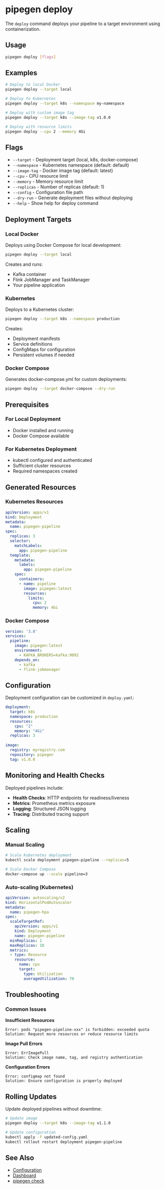 # pipegen deploy

The `deploy` command deploys your pipeline to a target environment using containerization.

## Usage

```bash
pipegen deploy [flags]
```

## Examples

```bash
# Deploy to local Docker
pipegen deploy --target local

# Deploy to Kubernetes
pipegen deploy --target k8s --namespace my-namespace

# Deploy with custom image tag
pipegen deploy --target k8s --image-tag v1.0.0

# Deploy with resource limits
pipegen deploy --cpu 2 --memory 4Gi
```

## Flags

- `--target` - Deployment target (local, k8s, docker-compose)
- `--namespace` - Kubernetes namespace (default: default)
- `--image-tag` - Docker image tag (default: latest)
- `--cpu` - CPU resource limit
- `--memory` - Memory resource limit
- `--replicas` - Number of replicas (default: 1)
- `--config` - Configuration file path
- `--dry-run` - Generate deployment files without deploying
- `--help` - Show help for deploy command

## Deployment Targets

### Local Docker
Deploys using Docker Compose for local development:

```bash
pipegen deploy --target local
```

Creates and runs:
- Kafka container
- Flink JobManager and TaskManager
- Your pipeline application

### Kubernetes
Deploys to a Kubernetes cluster:

```bash
pipegen deploy --target k8s --namespace production
```

Creates:
- Deployment manifests
- Service definitions
- ConfigMaps for configuration
- Persistent volumes if needed

### Docker Compose
Generates docker-compose.yml for custom deployments:

```bash
pipegen deploy --target docker-compose --dry-run
```

## Prerequisites

### For Local Deployment
- Docker installed and running
- Docker Compose available

### For Kubernetes Deployment
- kubectl configured and authenticated
- Sufficient cluster resources
- Required namespaces created

## Generated Resources

### Kubernetes Resources
```yaml
apiVersion: apps/v1
kind: Deployment
metadata:
  name: pipegen-pipeline
spec:
  replicas: 3
  selector:
    matchLabels:
      app: pipegen-pipeline
  template:
    metadata:
      labels:
        app: pipegen-pipeline
    spec:
      containers:
      - name: pipeline
        image: pipegen:latest
        resources:
          limits:
            cpu: 2
            memory: 4Gi
```

### Docker Compose
```yaml
version: '3.8'
services:
  pipeline:
    image: pipegen:latest
    environment:
      - KAFKA_BROKERS=kafka:9092
    depends_on:
      - kafka
      - flink-jobmanager
```

## Configuration

Deployment configuration can be customized in `deploy.yaml`:

```yaml
deployment:
  target: k8s
  namespace: production
  resources:
    cpu: "2"
    memory: "4Gi"
  replicas: 3
  
image:
  registry: myregistry.com
  repository: pipegen
  tag: v1.0.0
```

## Monitoring and Health Checks

Deployed pipelines include:

- **Health Checks**: HTTP endpoints for readiness/liveness
- **Metrics**: Prometheus metrics exposure
- **Logging**: Structured JSON logging
- **Tracing**: Distributed tracing support

## Scaling

### Manual Scaling
```bash
# Scale Kubernetes deployment
kubectl scale deployment pipegen-pipeline --replicas=5

# Scale Docker Compose
docker-compose up --scale pipeline=3
```

### Auto-scaling (Kubernetes)
```yaml
apiVersion: autoscaling/v2
kind: HorizontalPodAutoscaler
metadata:
  name: pipegen-hpa
spec:
  scaleTargetRef:
    apiVersion: apps/v1
    kind: Deployment
    name: pipegen-pipeline
  minReplicas: 1
  maxReplicas: 10
  metrics:
  - type: Resource
    resource:
      name: cpu
      target:
        type: Utilization
        averageUtilization: 70
```

## Troubleshooting

### Common Issues

**Insufficient Resources**
```
Error: pods "pipegen-pipeline-xxx" is forbidden: exceeded quota
Solution: Request more resources or reduce resource limits
```

**Image Pull Errors**
```
Error: ErrImagePull
Solution: Check image name, tag, and registry authentication
```

**Configuration Errors**
```
Error: configmap not found
Solution: Ensure configuration is properly deployed
```

## Rolling Updates

Update deployed pipelines without downtime:

```bash
# Update image
pipegen deploy --target k8s --image-tag v1.1.0

# Update configuration
kubectl apply -f updated-config.yaml
kubectl rollout restart deployment pipegen-pipeline
```

## See Also

- [Configuration](../configuration.md)
- [Dashboard](../dashboard.md)
- [pipegen check](./check.md)
